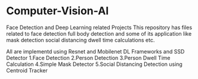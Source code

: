 # Computer-Vision-AI
Face Detection and Deep Learning related Projects
This repository has files related to face detection full body detection and some of its application like mask detection social distancing dwell time calculations etc.


All are implementd using Resnet and Mobilenet DL Frameworks and SSD Detector
1.Face Detection 
2.Person Detection
3.Person Dwell Time Calculation
4.Simple Mask Detector
5.Social Distancing Detection using Centroid Tracker
